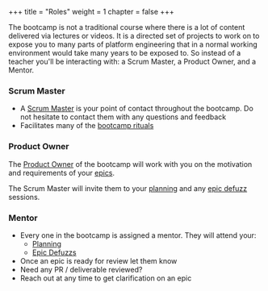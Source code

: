 +++
title = "Roles"
weight = 1
chapter = false
+++

The bootcamp is not a traditional course where there is a lot of content delivered via lectures or videos.
It is a directed set of projects to work on to expose you to many parts of platform engineering that
in a normal working environment would take many years to be exposed to. So instead of a teacher you'll be 
interacting with: a Scrum Master, a Product Owner, and a Mentor.

### Scrum Master

* A [Scrum Master](https://www.scrum.org/resources/what-is-a-scrum-master) is your point of contact throughout the bootcamp. Do not hesitate to contact them with any questions and feedback
* Facilitates many of the [bootcamp rituals](./rituals-artfifacts)

### Product Owner

The [Product Owner](https://www.scrum.org/resources/what-is-a-product-owner) of the bootcamp will work with you on the motivation and requirements of your 
[epics](./rituals-artfifacts.md#epic). 

The Scrum Master will invite them to your [planning](./rituals-artfifacts#module-planning) and any [epic defuzz](./rituals-artfifacts#epic-defuzz) sessions. 

### Mentor

* Every one in the bootcamp is assigned a mentor. They will attend your:
  - [Planning](./rituals-artfifacts#module-planning)
  - [Epic Defuzzs](./rituals-artfifacts#epic-defuzz)
* Once an epic is ready for review let them know
* Need any PR / deliverable reviewed?
* Reach out at any time to get clarification on an epic
